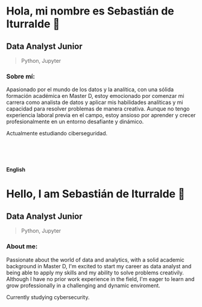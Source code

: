 # Hola, mi nombre es Sebastián de Iturralde 👋
## Data Analyst Junior
> Python, Jupyter

### Sobre mí:
Apasionado por el mundo de los datos y la analítica, con una sólida formación académica en Master D, estoy emocionado por comenzar mi carrera como analista de datos y aplicar mis habilidades analíticas y mi capacidad para resolver problemas de manera creativa. Aunque no tengo experiencia laboral previa en el campo, estoy ansioso por aprender y crecer profesionalmente en un entorno desafiante y dinámico.

Actualmente estudiando ciberseguridad.

<br>
<br>
<br>

**English**
# Hello, I am Sebastián de Iturralde 👋
## Data Analyst Junior
> Python, Jupyter

### About me:
Passionate about the world of data and analytics, with a solid academic background in Master D, I'm excited to start my career as data analyst and being able to apply my skills and my ability to solve problems creativily. Although I have no prior work experience in the field, I'm eager to learn and grow professionally in a challenging and dynamic enviroment. 

Currently studying cybersecurity.
<!--
**sdeiturralde/sdeiturralde** is a ✨ _special_ ✨ repository because its `README.md` (this file) appears on your GitHub profile.

Here are some ideas to get you started:

- 🔭 I’m currently working on ...
- 🌱 I’m currently learning ...
- 👯 I’m looking to collaborate on ...
- 🤔 I’m looking for help with ...
- 💬 Ask me about ...
- 📫 How to reach me: ...
- 😄 Pronouns: ...
- ⚡ Fun fact: ...
-->
